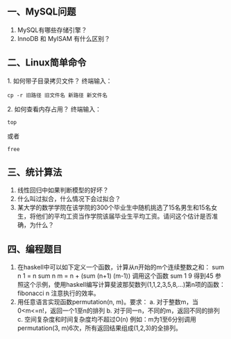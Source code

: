## 一、MySQL问题
1. MySQL有哪些存储引擎？
2. InnoDB 和 MyISAM 有什么区别？
## 二、Linux简单命令
1. 如何带子目录拷贝文件？
终端输入：
```
cp -r 旧路径 旧文件名 新路径 新文件名
```
2. 如何查看内存占用？
终端输入：
```
top
```
或者
```
free
```
## 三、统计算法
1. 线性回归中如果判断模型的好坏？
2. 什么叫过拟合，什么情况下会过拟合？
3. 某大学的数学学院在该学院的300个毕业生中随机挑选了15名男生和15名女生，将他们的平均工资当作学院该届毕业生平均工资。请问这个估计是否准确，为什么？
## 四、编程题目
1. 在haskell中可以如下定义一个函数，计算从n开始的m个连续整数之和：
sum n 1 = n
sum n m = n + (sum (n+1) (m-1))
调用这个函数
sum 1 9
得到45
参照这个示例，使用haskell编写计算斐波那契数列(1,1,2,3,5,8,...)第n项的函数：
fibonacci n
注意执行的效率。
2. 用任意语言实现函数permutation(n, m)。要求：
a. 对于整数m，当0<m<=n!，返回一个1至n的排列
b. 对于同一n，不同的m，返回不同的排列
c. 空间复杂度和时间复杂度均不超过O(n)
例如：m为1至6分别调用permutation(3, m)6次，所有返回结果组成(1,2,3)的全排列。